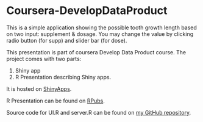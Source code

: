 # Coursera-DevelopDataProduct

This is a simple application showing the possible tooth growth length based on two input: supplement & dosage.
You may change the value by clicking radio button (for supp) and slider bar (for dose).

This presentation is part of coursera Develop Data Product course. The project comes with two parts:

1. Shiny app
2. R Presentation describing Shiny apps.

It is hosted on [ShinyApps](https://woeihau.shinyapps.io/DevDataProduct).

R Presentation can be found on [RPubs](http://rpubs.com/woeihau/110774).

Source code for UI.R and server.R can be found on [my GitHub repository](https://github.com/woeihau/DevDataProduct).
